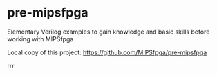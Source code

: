 # pre-mipsfpga
Elementary Verilog examples to gain knowledge and basic skills before working with MIPSfpga

Local copy of this project:
https://github.com/MIPSfpga/pre-mipsfpga

rrr